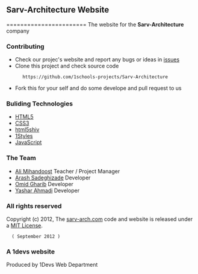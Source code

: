 ## Sarv-Architecture Website
=======================
The website for the **Sarv-Architecture** company

### Contributing

* Check our projec's website and report any bugs or ideas in [issues](https://github.com/1schools-projects/Sarv-Architecture/issues)
* Clone this project and check source code
```
      https://github.com/1schools-projects/Sarv-Architecture
```

* Fork this for your self and do some develope and pull request to us

### Buliding Technologies

* [HTML5](http://ali.md/wiki/html5)
* [CSS3](http://ali.md/css3ref)
* [html5shiv](http://ali.md/html5shiv)
* [1Styles](http://ali.md/1styles)
* [JavaScript](http://ali.md/wiki/javascript)

### The Team

* [Ali Mihandoost](https://github.com/alimd) Teacher / Project Manager
* [Arash Sadeghizade](https://github.com/arastoo) Developer
* [Omid Gharib](https://github.com/omidgharib) Developer
* [Yashar Ahmadi](https://github.com/YasharAMD) Developer

### All rights reserved

Copyright (c) 2012, The [sarv-arch.com](http://sarv-arch.com) code and website is released under a [MIT License](http://opensource.org/licenses/MIT).

      ( September 2012 )

### A 1devs website

Produced by 1Devs Web Department